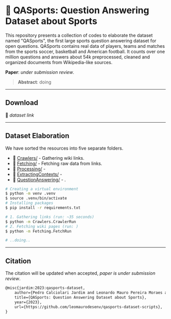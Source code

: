 # 📄 QASports: Question Answering Dataset about Sports

This repository presents a collection of codes to elaborate the dataset named "QASports", the first large sports question answering dataset for open questions. QASports contains real data of players, teams and matches from the sports soccer, basketball and American football. It counts over one million questions and answers about 54k preprocessed, cleaned and organized documents from Wikipedia-like sources.

**Paper**: _under submission review_.

> **Abstract**: doing

---
## Download

🎲 _dataset link_

---
## Dataset Elaboration

We have sorted the resources into five separate folders.
- 🔧 [Crawlers/](Crawlers/) - Gathering wiki links.
- 🔧 [Fetching/](Fetching/) - Fetching raw data from links.
- 🔧 [Processing/](Processing/) - 
- 🔧 [ExtractingContexts/](ExtractingContexts/) - 
- 🔧 [QuestionAnswering/](QuestionAnswering/) - .

```sh
# Creating a virtual environment
$ python -m venv .venv
$ source .venv/bin/activate
# Installing packages
$ pip install -r requirements.txt

# 1. Gathering links (run: ~35 seconds)
$ python -m Crawlers.CrawlerRun
# 2. Fetching wiki pages (run: )
$ python -m Fetching.FetchRun

# ..doing..
```

---
## Citation

The citation will be updated when accepted, _paper is under submission review_.

```tex
@misc{jardim:2023:qasports-dataset,
    author={Pedro Calciolari Jardim and Leonardo Mauro Pereira Moraes and Cristina Dutra Aguiar},
    title={QASports: Question Answering Dataset about Sports},
    year={2023},
    url={https://github.com/leomaurodesenv/qasports-dataset-scripts},
}
```
